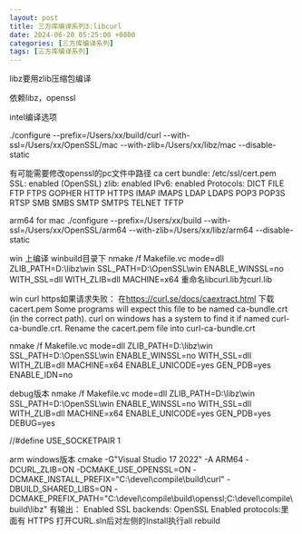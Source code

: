 ```yaml
---
layout: post
title: 三方库编译系列3:libcurl
date: 2024-06-20 05:25:00 +0800
categories: [三方库编译系列]
tags: [三方库编译系列]
---
```


libz要用zlib压缩包编译

依赖libz，openssl

intel编译选项

./configure --prefix=/Users/xx/build/curl --with-ssl=/Users/xx/OpenSSL/mac --with-zlib=/Users/xx/libz/mac --disable-static


有可能需要修改openssl的pc文件中路径
ca cert bundle:   /etc/ssl/cert.pem
SSL:              enabled (OpenSSL)
zlib:             enabled
IPv6:             enabled
Protocols:        DICT FILE FTP FTPS GOPHER HTTP HTTPS IMAP IMAPS LDAP LDAPS POP3 POP3S RTSP SMB SMBS SMTP SMTPS TELNET TFTP


arm64 for mac
./configure --prefix=/Users/xx/build --with-ssl=/Users/xx/OpenSSL/arm64 --with-zlib=/Users/xx/libz/arm64 --disable-static


win 上编译 winbuild目录下
nmake /f Makefile.vc mode=dll ZLIB_PATH=D:\libz\win SSL_PATH=D:\OpenSSL\win ENABLE_WINSSL=no WITH_SSL=dll WITH_ZLIB=dll MACHINE=x64
重命名libcurl.lib为curl.lib

win curl https如果请求失败：
在<https://curl.se/docs/caextract.html>  下载cacert.pem
Some programs will expect this file to be named ca-bundle.crt (in the correct path). 
curl on windows has a system to find it if named curl-ca-bundle.crt. Rename the cacert.pem file into curl-ca-bundle.crt


nmake /f Makefile.vc mode=dll ZLIB_PATH=D:\libz\win SSL_PATH=D:\OpenSSL\win ENABLE_WINSSL=no WITH_SSL=dll WITH_ZLIB=dll MACHINE=x64 ENABLE_UNICODE=yes GEN_PDB=yes ENABLE_IDN=no 

debug版本
nmake /f Makefile.vc mode=dll ZLIB_PATH=D:\libz\win SSL_PATH=D:\OpenSSL\win ENABLE_WINSSL=no WITH_SSL=dll WITH_ZLIB=dll MACHINE=x64 ENABLE_UNICODE=yes GEN_PDB=yes DEBUG=yes

//#define USE_SOCKETPAIR 1

arm windows版本
cmake -G"Visual Studio 17 2022" -A ARM64 -DCURL_ZLIB=ON -DCMAKE_USE_OPENSSL=ON -DCMAKE_INSTALL_PREFIX="C:\devel\compile\build\curl" -DBUILD_SHARED_LIBS=ON -DCMAKE_PREFIX_PATH="C:\devel\compile\build\openssl;C:\devel\compile\build\libz"
有输出：
Enabled SSL backends: OpenSSL
 Enabled protocols:里面有 HTTPS
打开CURL.sln后对左侧的Install执行all rebuild